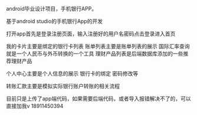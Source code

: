 android毕业设计项目，手机银行APP。

基于android studio的手机银行App的开发

打开app首先是登录注册页面，输入注册好的用户名密码点击登录进入首页

我的卡片主要是绑定的银行卡列表 账单列表主要是账单列表的展示 国际汇率查询就是一个人民币与外币转换的一个工具 理财产品列表是后端数据库添加的一些推荐理财产品

个人中心主要是个人信息的展示 银行卡的绑定 密码修改等

转账汇款主要是模拟实际银行账户转账的相关流程

目前只是上传了app端代码，如果需要后端代码，或者导入报错解决不了的，可以直接加我v 18911450394
